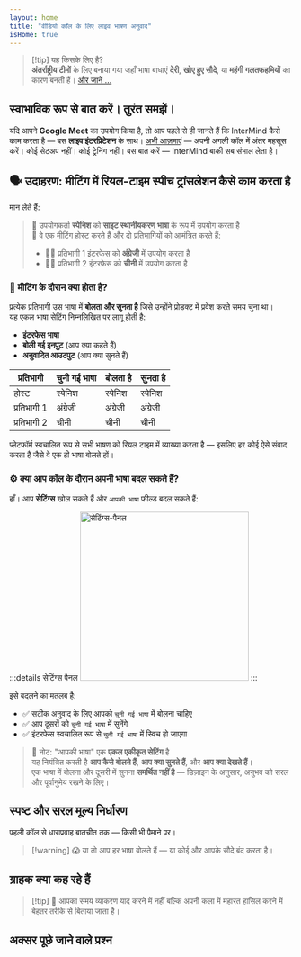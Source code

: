 ```yaml
---
layout: home
title: "वीडियो कॉल के लिए लाइव भाषण अनुवाद"
isHome: true
---
```


<!-- title: "समकालिक व्याख्या द्वारा संचालित वीडियो कॉल" -->
<!-- text="वीडियो कॉल में लाइव भाषण अनुवाद — **कोई** देरी नहीं, **कोई** खोए हुए सौदे नहीं, **कोई** भाषा बाधाएं नहीं।" -->

<HeroSection
  title="**किसी भी** भाषा में मिलें"
  :typingSpeed="5"
  text="**वीडियो कॉल** में लाइव भाषण अनुवाद — तेज़, स्पष्ट, सीमाहीन संचार।">

  <NavButton buttonLabel="यह कैसे काम करता है" buttonClass="brand" to="/#HowItWorks" />
  <AuthButton text="शुरू करें" buttonClass="alt" eventName="im_get_started_attempt"/>
</HeroSection>

<span id="1"></span>
<FeatureBlock :card="{
  title: 'अनुवाद ≠ समझ। यहाँ है आगे क्या है।',
  details: 'भाषा कोई भी हो, आपकी आवाज़ सुनी जाती है — और समझी जाती है — जैसे कि आप एक ही भाषा बोलते हों।',
    items: [
      '✧ प्राकृतिक रूप से, [वास्तविक समय](./product/overview/how-it-works) में, और बिना उपशीर्षक या देरी के।',
      '✧ AI-संचालित व्याख्या स्वर, इरादा, और उद्योग-विशिष्ट शब्दावली को पकड़ती है।',
    ],
  link: './product/overview/what-is-intermind',
  src: {
    light: '/media-kit/animals-cartoon-3-2.png',
    dark: '/1d.png',
  },
  inversion: false
}" />

<span id="2"></span>
<FeatureBlock :card="{
    title: 'आपकी बैठकों के भीतर का दिमाग',
    details: 'InterMind हर बहुभाषी कॉल को स्पष्ट, खोजने योग्य ज्ञान में बदल देता है।',
    items: [
      '✧ **कुछ भी पूछें** — AI **आपकी बैठकों में** उत्तर ढूंढता है।',
      '✧ कार्य, मालिक, और समय सीमा को स्वचालित रूप से निकालता है।',
      '✧ मुख्य बिंदुओं को किसी भी भाषा में सारांशित करता है — तुरंत।',
    ],
    link: './product/overview/how-it-works#🧩-deep-memory-deep-understanding',
    src: {
      light: '/2l.png',
      dark: '/2d.png',
    },
    inversion: true
  }" />

<span id="3"></span>
<FeatureBlock :card="{
    title: 'गंभीर बैठकों के लिए बनाया गया — केवल बात करने के लिए नहीं',
    details: 'InterMind एक [पेशेवर-ग्रेड वीडियो मीटिंग प्लेटफॉर्म](./product/overview/video-meeting-platform) है, कोई हल्का ऐड-ऑन या प्लगइन नहीं।',
    items: [
      '✧ 1080p रिज़ॉल्यूशन, स्मार्ट शोर दमन, शेड्यूलिंग, मॉडरेशन, स्क्रीन शेयरिंग, रिकॉर्डिंग, उपशीर्षक, प्रतिभागी चैट और कैलेंडर एकीकरण — सब कुछ अंतर्निहित, **उपयोग के लिए तैयार**।',
    ],
    link: './product/overview/video-meeting-platform',
    src: {
      light: '/3l.mp4',
      dark: '/3d.mp4',
    },
    inversion: false
  }" />

<span id="4"></span>
<FeatureBlock
  :card="{
    title: 'गोपनीयता जहाँ यह मायने रखती है',
    details:
      'InterMind विश्वास-महत्वपूर्ण बातचीत के लिए बनाया गया है — जहाँ गोपनीयता और नियंत्रण सबसे महत्वपूर्ण है।',
    items: [
      '✧ [गोपनीयता क्षेत्र](./product/overview/privacy-architecture) — EU, US, SE Asia',
      '✧ **शून्य डेटा प्रशिक्षण**। कोई तृतीय-पक्ष पहुंच नहीं।'
    ],
    link: './product/overview/privacy-architecture',
    src: {
      light: '/4l.png',
      dark: '/4d.png',
    },
    inversion: true
  }"
/>

> [!tip] यह किसके लिए है?  
> **अंतर्राष्ट्रीय टीमों** के लिए बनाया गया जहाँ भाषा बाधाएं **देरी**, **खोए हुए सौदे**, या **महंगी गलतफहमियों** का कारण बनती हैं। [और जानें ...](./product/overview/markets)

<span id="HowItWorks"></span>

## स्वाभाविक रूप से बात करें। तुरंत समझें।

यदि आपने **Google Meet** का उपयोग किया है, तो आप पहले से ही जानते हैं कि InterMind कैसे काम करता है — बस **लाइव इंटरप्रिटेशन** के साथ। [अभी आज़माएं](#Pricing) — अपनी अगली कॉल में अंतर महसूस करें। कोई सेटअप नहीं। कोई ट्रेनिंग नहीं। बस बात करें — InterMind बाकी सब संभाल लेता है।

<FeatureCards :features="[
  {
    title: '**मुफ्त में साइन अप करें**',
    details: 'सेकंडों में शुरू करें — क्रेडिट कार्ड की आवश्यकता नहीं।',
    icon: {
      light: '/signUp.png',
      dark: '/signUp.png',
    }
  },
  {
    title: '**मीटिंग शुरू करें**',
    details: 'मीटिंग बनाएं या कैलेंडर में शेड्यूल करें। कोई डाउनलोड या इंस्टॉल की आवश्यकता नहीं।',
    icon: {
      light: '/start.png',
      dark: '/start.png',
    }
  },
  {
    title: '**अपने मेहमानों को आमंत्रित करें**',
    details: 'लिंक शेयर करें — आपका मेहमान बस क्लिक करके जुड़ जाता है। भाषा सेटिंग्स की आवश्यकता नहीं।',
    link: '/uae-business/company-registration/accounting-legal',
    icon: {
      light: '/invite.png',
      dark: '/invite.png',
    }
  },
  {
    title: '**अपनी भाषा में बोलें**',
    items: [
      'हर कोई अपनी मातृभाषा में बात करता है', 
      'हर कोई दूसरे पक्ष को तुरंत अनुवादित सुनता है'
    ],
    icon: {
      light: '/meeting.png',
      dark: '/meeting.png',
    }
  },
]" />

<span id="Example"></span>

## 🗣️ उदाहरण: मीटिंग में रियल-टाइम स्पीच ट्रांसलेशन कैसे काम करता है

मान लेते हैं:

> 🔹 उपयोगकर्ता **स्पेनिश** को **साइट स्थानीयकरण भाषा** के रूप में उपयोग करता है  
> 🔹 वे एक मीटिंग होस्ट करते हैं और दो प्रतिभागियों को आमंत्रित करते हैं:
>
> - 🧑‍💼 प्रतिभागी 1 इंटरफेस को **अंग्रेजी** में उपयोग करता है
> - 👩‍💻 प्रतिभागी 2 इंटरफेस को **चीनी** में उपयोग करता है

### 🔄 मीटिंग के दौरान क्या होता है?

प्रत्येक प्रतिभागी उस भाषा में **बोलता और सुनता है** जिसे उन्होंने प्रोडक्ट में प्रवेश करते समय चुना था।  
यह एकल भाषा सेटिंग निम्नलिखित पर लागू होती है:

- **इंटरफेस भाषा**
- **बोली गई इनपुट** (आप क्या कहते हैं)
- **अनुवादित आउटपुट** (आप क्या सुनते हैं)

| प्रतिभागी     | चुनी गई भाषा | बोलता है | सुनता है |
| ------------- | ------------- | --------- | -------- |
| होस्ट         | स्पेनिश       | स्पेनिश   | स्पेनिश  |
| प्रतिभागी 1   | अंग्रेजी      | अंग्रेजी   | अंग्रेजी  |
| प्रतिभागी 2   | चीनी         | चीनी      | चीनी     |

प्लेटफॉर्म स्वचालित रूप से सभी भाषण को रियल टाइम में व्याख्या करता है — इसलिए हर कोई ऐसे संवाद करता है जैसे वे एक ही भाषा बोलते हों।

### ⚙️ क्या आप कॉल के दौरान अपनी भाषा बदल सकते हैं?

हाँ। आप **सेटिंग्स** खोल सकते हैं और `आपकी भाषा` फील्ड बदल सकते हैं:

:::details सेटिंग्स पैनल
<img src="/settings.png" alt="सेटिंग्स-पैनल" width="300px" />
:::

इसे बदलने का मतलब है:

- ✅ सटीक अनुवाद के लिए आपको `चुनी गई भाषा` में बोलना चाहिए
- ✅ आप दूसरों को `चुनी गई भाषा` में सुनेंगे
- ✅ इंटरफेस स्वचालित रूप से `चुनी गई भाषा` में स्विच हो जाएगा

> 📌 नोट: "आपकी भाषा" एक **एकल एकीकृत सेटिंग** है  
> यह नियंत्रित करती है **आप कैसे बोलते हैं**, **आप क्या सुनते हैं**, और **आप क्या देखते हैं**।  
> एक भाषा में बोलना और दूसरी में सुनना **समर्थित नहीं है** — डिज़ाइन के अनुसार, अनुभव को सरल और पूर्वानुमेय रखने के लिए।

<span id="Pricing"></span>

## स्पष्ट और सरल मूल्य निर्धारण

पहली कॉल से धाराप्रवाह बातचीत तक — किसी भी पैमाने पर।

<PricingPlans :plans="[
  {
    title: '**बेसिक** &nbsp 1 उपयोगकर्ता',
    price: '**निःशुल्क**',
    details: 'क्रेडिट कार्ड की आवश्यकता नहीं',
    items: [
      '**25** मीटिंग्स',
      '**100** प्रतिभागी वीडियो मीटिंग्स [💬](#3)',
      '**30** GB प्रति उपयोगकर्ता पूल्ड स्टोरेज',
      'अपनी सभी मीटिंग्स में खोजें [💬](#2)',
      'समकालिक अनुवाद [💬](#1)',
    ],
  },
  {
    title: '**प्रो**  &nbsp 1-99 उपयोगकर्ता',
    price: '**$20** /माह/उपयोगकर्ता, वार्षिक बिलिंग',
    details: 'या $25 मासिक बिलिंग',
    items: [
      '**असीमित** मीटिंग्स',
      '**150** प्रतिभागी वीडियो मीटिंग्स [💬](#3)',
      '**2** TB प्रति उपयोगकर्ता पूल्ड स्टोरेज',
      'अपनी सभी मीटिंग्स में खोजें [💬](#2)',
      'समकालिक अनुवाद [💬](#1)',
    ],
  },
  {
    title: '**बिजनेस** &nbsp 100+ उपयोगकर्ता',
    price: '**कस्टम मूल्य निर्धारण**',
    details: 'गोपनीयता के लिए निर्मित',
    items: [
      '**असीमित** मीटिंग्स',
      '**500** प्रतिभागी वीडियो मीटिंग्स [💬](#3)',
      '**5** TB प्रति उपयोगकर्ता पूल्ड स्टोरेज',
      'अपनी सभी मीटिंग्स में खोजें [💬](#2)',
      'समकालिक अनुवाद [💬](#1)',
      '**प्राइवेसी जोन्स** [💬](#4)',
    ],
  }
]">
<AuthButton text="निःशुल्क आज़माएं" buttonClass="brand" eventName="im_try_it_attempt"/>
<AuthButton text="अभी खरीदें" buttonClass="alt" mode="checkout" eventName="im_buy_now_attempt"/>
<ContactFormModalNav buttonText="हमारी टीम से बात करें" buttonClass="alt"/>
</PricingPlans>

> [!warning] 😱 या तो आप हर भाषा बोलते हैं — या कोई और आपके सौदे बंद करता है।

<span id="Testimonials"></span>

## ग्राहक क्या कह रहे हैं

<AutoScrollTestimonials testimonialsUrl="/testimonials.json"/>

> [!tip] 🥇 आपका समय व्याकरण याद करने में नहीं बल्कि अपनी कला में महारत हासिल करने में बेहतर तरीके से बिताया जाता है।

<span id="FAQ"></span>

## अक्सर पूछे जाने वाले प्रश्न

<AccordionGroup :items="
[
  {
    q: 'InterMind किन भाषाओं में व्याख्या का समर्थन करता है?',
    a: 'InterMind निम्नलिखित 19 भाषाओं में **रियल-टाइम व्याख्या** का समर्थन करता है:<br><br>- العربية (ar) – अरबी<br>- Čeština (cs) – चेक<br>- Deutsch (de) – जर्मन<br>- English (en) – अंग्रेजी<br>- Español (es) – स्पेनिश<br>- Français (fr) – फ्रेंच<br>- हिन्दी (hi) – हिंदी<br>- Magyar (hu) – हंगेरियन<br>- Italiano (it) – इतालवी<br>- 日本語 (ja) – जापानी<br>- 한국어 (ko) – कोरियाई<br>- Nederlands (nl) – डच<br>- Polski (pl) – पोलिश<br>- Português (pt) – पुर्तगाली<br>- Русский (ru) – रूसी<br>- Türkçe (tr) – तुर्की<br>- 中文 (zh) – चीनी<br><br>हम इस सूची का निरंतर विस्तार कर रहे हैं — हर प्रमुख रिलीज़ के साथ नई भाषाएं जोड़ी जाती हैं।'
  },
  {
    q: 'लाइसेंसधारी उपयोगकर्ता क्या है और प्रतिभागी क्या है?',
    a: 'एक *लाइसेंसधारी उपयोगकर्ता* के पास निःशुल्क या सशुल्क मीटिंग लाइसेंस होता है और वे अपनी योजना की सीमा के भीतर मीटिंग शेड्यूल कर सकते हैं। *प्रतिभागी* आमंत्रित व्यक्ति हैं — उन्हें शामिल होने के लिए **खाते या लाइसेंस की आवश्यकता नहीं** है और वे किसी भी डिवाइस से **निःशुल्क** कनेक्ट हो सकते हैं।'
  },
  {
    q: 'एक InterMind लाइसेंस का उपयोग कितने लोग कर सकते हैं?',
    a: 'प्रत्येक *लाइसेंसधारी उपयोगकर्ता* **असीमित मीटिंग** होस्ट कर सकता है। यदि कई टीम सदस्यों को एक साथ मीटिंग होस्ट करनी है, तो प्रत्येक को अपने स्वयं के लाइसेंस की आवश्यकता होगी।'
  },
  {
    q: 'मीटिंग की अधिकतम अवधि क्या है?',
    a: 'सभी योजनाओं पर मीटिंग **24 घंटे** तक चल सकती है।'
  },
  {
    q: 'क्या मैं जो मीटिंग होस्ट कर सकता हूं उनकी संख्या की कोई सीमा है?',
    a: '*निःशुल्क बेसिक* योजना में **25 निःशुल्क मीटिंग** शामिल हैं। *प्रो* और *बिजनेस* योजनाएं अधिक प्रतिभागियों और नियंत्रण के साथ असीमित मीटिंग प्रदान करती हैं।'
  },
  {
    q: 'InterMind डेटा गोपनीयता और सुरक्षा कैसे सुनिश्चित करता है?',
    a: 'InterMind **डिज़ाइन से निजी** है। सभी डेटा आपके चयनित **गोपनीयता क्षेत्र** — _EU_, _US_, या _Asia_ के भीतर प्रसंस्कृत और संग्रहीत किया जाता है। हम [**GDPR**](https://gdpr.eu), [**CCPA**](https://oag.ca.gov/privacy/ccpa), और UAE PDPL का अनुपालन करते हैं, और **कभी भी आपकी सामग्री का उपयोग** प्रशिक्षण या तृतीय-पक्ष पहुंच के लिए नहीं करते। उन्नत [गोपनीयता क्षेत्र नियंत्रण](./product/overview/privacy-architecture) **बिजनेस** योजना पर उपलब्ध है।'
  },
  {
    q: 'क्या मैं योजना खरीदने से पहले InterMind को आज़मा सकता हूं?',
    a: 'बिल्कुल। *निःशुल्क बेसिक* योजना आपको **25 निःशुल्क मीटिंग** के साथ मुख्य सुविधाओं तक पूर्ण पहुंच प्रदान करती है — जिसमें **समकालिक व्याख्या** और **मीटिंग खोज** शामिल है। कोई क्रेडिट कार्ड आवश्यक नहीं। कभी भी अपग्रेड करें।'
  },
  {
    q: 'यदि मुझे सहायता या समर्थन की आवश्यकता है तो क्या करूं?',
    a: 'हमारे [सहायता केंद्र](./resources/help) के माध्यम से समर्थन उपलब्ध है। *बिजनेस* उपयोगकर्ताओं को समर्पित संपर्क के साथ **प्राथमिकता समर्थन** मिलता है।'
  },
  {
    q: 'मैं अपनी सदस्यता का प्रबंधन कैसे करूं (अपग्रेड, डाउनग्रेड, या रद्द)?',
    a: 'आप अपनी **खाता सेटिंग** के माध्यम से कभी भी अपनी योजना बदल सकते हैं। परिवर्तन **तुरंत** प्रभावी होते हैं। रद्दीकरण के लिए, *मासिक योजनाएं* बिलिंग चक्र के अंत में रद्द हो जाती हैं। *वार्षिक योजनाओं* को **आनुपातिक रिफंड** के लिए रद्द किया जा सकता है।'
  },
  {
    q: 'क्या मैं वेबिनार या बड़े कार्यक्रमों के लिए InterMind का उपयोग कर सकता हूं?',
    a: 'हां। *प्रो* और *बिजनेस* योजनाएं **बड़ी मीटिंग और वेबिनार** के लिए आदर्श हैं — *बिजनेस* पर **500 प्रतिभागियों** तक के समर्थन के साथ।'
  },
]
"/>

<HomeFooter :columns="[
  {
    title: 'उत्पाद',
    links: [
      { text: 'अवलोकन', link: './product/overview/what-is-intermind' },
      { text: 'शुरुआत करना', link: './product/guide/getting-started' },
      { text: 'प्रशंसापत्र', link: '#testimonials' },
      { text: 'मूल्य निर्धारण', link: '#Pricing' },
    ]
  },
  {
    title: 'समर्थन',
    links: [
      { text: 'समर्थन प्राप्त करें', link: './resources/help' },
      { text: 'अक्सर पूछे जाने वाले प्रश्न', link: '#FAQ' },
      { text: 'सेवा स्थिति', link: 'https://status.mind.com/' },
      { text: 'गोपनीयता नीति', link: './resources/company/Privacy-Policy' },
      { text: 'AI कानूनी गाइड', link: './resources/company/Legal-Regulations-for-AI-Services' },
      // { text: 'Privacy Settings', link: '#' },
    ]
  },
  {
    title: 'संसाधन',
    links: [
      // { text: 'Blog', link: './blog' },
      { text: 'ब्रांड संपत्ति', link: './resources/media-kit' },
      { text: 'AI API / LLM दस्तावेज़', link: 'https://mind.com/llms-full.txt' },
    ]
  },
  {
    title: 'कंपनी',
    links: [
      { text: 'हमारे बारे में', link: './resources/company/about' },
      { text: 'टीम', link: './resources/company/team' },
      // { text: 'Careers', link: './resources/company/careers' },
      { text: 'संपर्क', link: './resources/company/contacts' }
    ]
  },
]" />